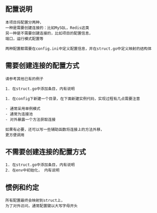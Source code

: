 ## 配置说明

    本项目将配置分两种，
    一种是需要创建连接的：比如MySQL，Redis这类
    另一种是不需要创建连接的，比如项目的配置信息，
    端口，运行模式配置等
    
    两种配置都需要在config.ini中定义配置信息，并在struct.go中定义映射的结构体
    
## 需要创建连接的配置方式

    请参考其他已有的例子

    1. 在struct.go中添加条目，内有说明
    
    1. 在config下新建一个目录，在下面新建实例代码，实现过程有几点需要注意
    
    - 通常采用单例模式
    - 通常为连接池
    - 对外暴露一个方法获取连接
    
    如果有必要，还可以写一些辅助函数将连接上的方法外移，
    更方便调用
    
    
## 不需要创建连接的配置方式
    1. 在struct.go中添加条目，内有说明
    2. 在env中初始化， 内有说明
    
## 惯例和约定

    所有配置最终会映射到struct上，
    为了对外访问，通常配置键以大写字母开头